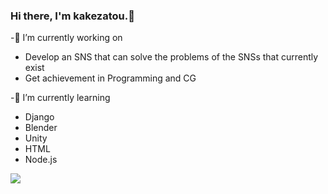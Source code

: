 ### Hi there, I'm kakezatou.👋

-🔭 I’m currently working on
 - Develop an SNS that can solve the problems of the SNSs that currently exist
 - Get achievement in Programming and CG

-🌱 I’m currently learning

 - Django
 - Blender
 - Unity
 - HTML
 - Node.js

![](https://github-readme-stats.vercel.app/api?username=kakezatou&count_private=true&show_icons=true&theme=dracula)
